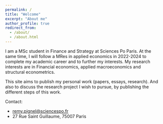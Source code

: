 ```yaml
---
permalink: /
title: "Welcome"
excerpt: "About me"
author_profile: true
redirect_from: 
  - /about/
  - /about.html
---
```


I am a MSc student in Finance and Strategy at Sciences Po Paris. At the same time, I will follow a MRes in applied economics in 2022-2024 to complete my academic career and to further my interests. My research interests are in Financial economics, applied macroeconomics and structural econometrics.

This site aims to publish my personal work (papers, essays, research). And also to discuss the research project I wish to pursue, by publishing the different steps of this work.

Contact:
- remy.pignel@sciencespo.fr
- 27 Rue Saint Guillaume, 75007 Paris
